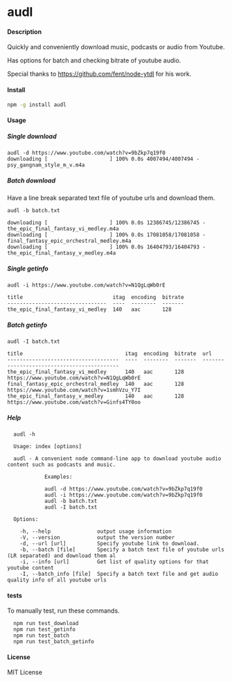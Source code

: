audl
=========

#### Description

Quickly and conveniently download music, podcasts or audio from Youtube.

Has options for batch and checking bitrate of youtube audio.

Special thanks to https://github.com/fent/node-ytdl for his work.

#### Install

```bash
npm -g install audl
```

#### Usage

##### Single download
```
audl -d https://www.youtube.com/watch?v=9bZkp7q19f0
downloading [                    ] 100% 0.0s 4007494/4007494 - psy_gangnam_style_m_v.m4a
```
##### Batch download
 
Have a line break separated text file of youtube urls and download them.


```
audl -b batch.txt

downloading [                    ] 100% 0.0s 12386745/12386745 - the_epic_final_fantasy_vi_medley.m4a
downloading [                    ] 100% 0.0s 17081058/17081058 - final_fantasy_epic_orchestral_medley.m4a
downloading [                    ] 100% 0.0s 16404793/16404793 - the_epic_final_fantasy_v_medley.m4a
```
##### Single getinfo
```
audl -i https://www.youtube.com/watch?v=N1QgLqWb0rE

title                             itag  encoding  bitrate
--------------------------------  ----  --------  -------
the_epic_final_fantasy_vi_medley  140   aac       128
```
##### Batch getinfo
```
audl -I batch.txt

title                                 itag  encoding  bitrate  url
------------------------------------  ----  --------  -------  -------------------------------------------
the_epic_final_fantasy_vi_medley      140   aac       128      https://www.youtube.com/watch?v=N1QgLqWb0rE
final_fantasy_epic_orchestral_medley  140   aac       128      https://www.youtube.com/watch?v=1smhVzu_Y7I
the_epic_final_fantasy_v_medley       140   aac       128      https://www.youtube.com/watch?v=Ginfs4TY0oo
```
##### Help
```
  audl -h

  Usage: index [options]

  audl - A convenient node command-line app to download youtube audio content such as podcasts and music.

            Examples:

            audl -d https://www.youtube.com/watch?v=9bZkp7q19f0
            audl -i https://www.youtube.com/watch?v=9bZkp7q19f0
            audl -b batch.txt
            audl -I batch.txt

  Options:

    -h, --help               output usage information
    -V, --version            output the version number
    -d, --url [url]          Specify youtube link to download.
    -b, --batch [file]       Specify a batch text file of youtube urls (LR separated) and download them al
    -i, --info [url]         Get list of quality options for that youtube content
    -I, --batch_info [file]  Specify a batch text file and get audio quality info of all youtube urls
```

#### tests

To manually test, run these commands.

```
  npm run test_download
  npm run test_getinfo
  npm run test_batch
  npm run test_batch_getinfo
```

#### License

MIT License
 
